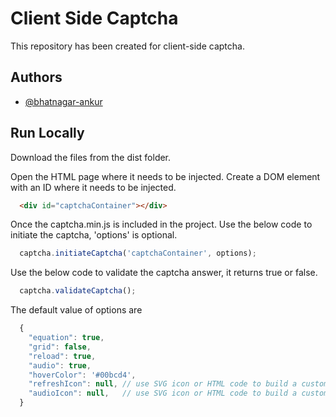 # Client Side Captcha

This repository has been created for client-side captcha.



## Authors

- [@bhatnagar-ankur](https://github.com/bhatnagar-ankur)


## Run Locally

Download the files from the dist folder.


Open the HTML page where it needs to be injected. Create a DOM element with an ID where it needs to be injected.

```html
  <div id="captchaContainer"></div>
```

Once the captcha.min.js is included in the project. Use the below code to initiate the captcha, 'options' is optional.

```js
  captcha.initiateCaptcha('captchaContainer', options);
```

Use the below code to validate the captcha answer, it returns true or false.

```js
  captcha.validateCaptcha();
```

The default value of options are

```js
  {
    "equation": true,
    "grid": false,
    "reload": true,
    "audio": true,
    "hoverColor": '#00bcd4',
    "refreshIcon": null, // use SVG icon or HTML code to build a custom icon
    "audioIcon": null,   // use SVG icon or HTML code to build a custom icon
  }
```
